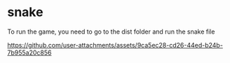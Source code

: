 # snake
To run the game, you need to go to the dist folder and run the snake file





https://github.com/user-attachments/assets/9ca5ec28-cd26-44ed-b24b-7b955a20c856

